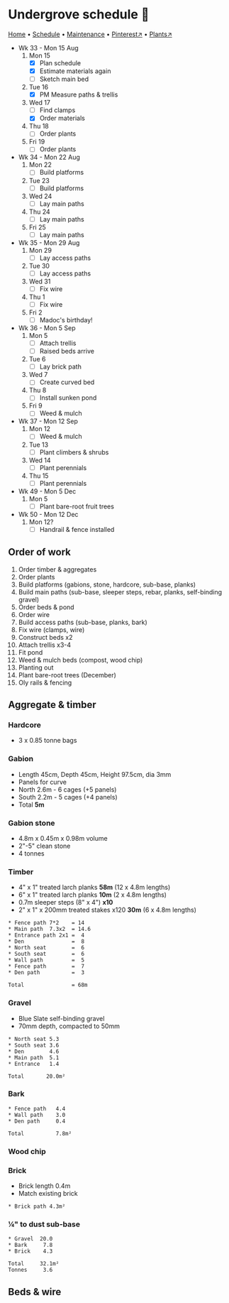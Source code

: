 # Undergrove schedule 📆

[Home](https://grwd.uk/undergrove/) • [Schedule](https://grwd.uk/undergrove/schedule) • [Maintenance](https://grwd.uk/undergrove/maintenance) • [Pinterest↗](https://pinterest.co.uk/NatureWorksGarden/undergrove) • [Plants↗](https://bit.ly/undergrove-plants)

* Wk 33 - Mon 15 Aug
    1. Mon 15
        * [x] Plan schedule
        * [x] Estimate materials again
        * [ ] Sketch main bed
    2. Tue 16
        * [x] PM Measure paths & trellis
    3. Wed 17 
        * [ ] Find clamps
        * [x] Order materials
    4. Thu 18 
        * [ ] Order plants
    5. Fri 19 
        * [ ] Order plants
* Wk 34 - Mon 22 Aug
    1. Mon 22
        * [ ] Build platforms
    2. Tue 23
        * [ ] Build platforms
    3. Wed 24
        * [ ] Lay main paths
    4. Thu 24 
        * [ ] Lay main paths
    5. Fri 25
        * [ ] Lay main paths
* Wk 35 - Mon 29 Aug
    1. Mon 29 
        * [ ] Lay access paths
    2. Tue 30
        * [ ] Lay access paths
    3. Wed 31
        * [ ] Fix wire
    4. Thu 1
        * [ ] Fix wire
    5. Fri 2 
        * [ ] Madoc's birthday!
* Wk 36 - Mon 5 Sep
    1. Mon 5
        * [ ] Attach trellis
        * [ ] Raised beds arrive
    2. Tue 6
        * [ ] Lay brick path
    3. Wed 7
        * [ ] Create curved bed
    4. Thu 8 
        * [ ] Install sunken pond
    5. Fri 9
        * [ ] Weed & mulch
* Wk 37 - Mon 12 Sep
    1. Mon 12
        * [ ] Weed & mulch
    2. Tue 13
        * [ ] Plant climbers & shrubs
    3. Wed 14 
        * [ ] Plant perennials
    4. Thu 15
        * [ ] Plant perennials
* Wk 49 - Mon 5 Dec
    1. Mon 5
        * [ ] Plant bare-root fruit trees
* Wk 50 - Mon 12 Dec
    1. Mon 12?
        * [ ] Handrail & fence installed

## Order of work

1. Order timber & aggregates
2. Order plants
3. Build platforms (gabions, stone, hardcore, sub-base, planks)
4. Build main paths (sub-base, sleeper steps, rebar, planks, self-binding gravel)
6. Order beds & pond
7. Order wire
8. Build access paths (sub-base, planks, bark)
9. Fix wire (clamps, wire)
10. Construct beds x2
11. Attach trellis x3-4
12. Fit pond
13. Weed & mulch beds (compost, wood chip)
14. Planting out
15. Plant bare-root trees (December)
16. Oly rails & fencing

## Aggregate & timber

### Hardcore

* 3 x 0.85 tonne bags

### Gabion

* Length 45cm, Depth 45cm, Height 97.5cm, dia 3mm
* Panels for curve
* North 2.6m - 6 cages (+5 panels)
* South 2.2m - 5 cages (+4 panels)
* Total **5m**

### Gabion stone

* 4.8m x 0.45m x 0.98m volume
* 2"-5" clean stone
* 4 tonnes

### Timber

* 4" x 1" treated larch planks **58m** (12 x 4.8m lengths)
* 6" x 1" treated larch planks **10m** (2 x 4.8m lengths)
* 0.7m sleeper steps (8" x 4") **x10**
* 2" x 1" x 200mm treated stakes x120 **30m** (6 x 4.8m lengths) 

```
* Fence path 7*2    = 14
* Main path  7.3x2  = 14.6
* Entrance path 2x1 =  4
* Den               =  8
* North seat        =  6
* South seat        =  6
* Wall path         =  5
* Fence path        =  7
* Den path          =  3

Total               = 68m
```

### Gravel 

* Blue Slate self-binding gravel
* 70mm depth, compacted to 50mm

```
* North seat 5.3
* South seat 3.6
* Den        4.6
* Main path  5.1
* Entrance   1.4

Total       20.0m²
```

### Bark
```
* Fence path   4.4
* Wall path    3.0
* Den path     0.4

Total          7.8m²
```

### Wood chip


### Brick

* Brick length 0.4m
* Match existing brick

```
* Brick path 4.3m²
```

### ¼" to dust sub-base
```
* Gravel  20.0
* Bark     7.8
* Brick    4.3

Total     32.1m²
Tonnes     3.6
```

## Beds & wire

